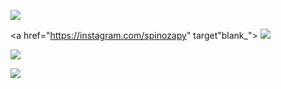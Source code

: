 <p align="left">
 <a href="https://discord.com/users/166644059534786560" target"blank_">
   <img src="https://img.shields.io/badge/discord%20-7289DA.svg?&style=for-the-badge&logo=discord&logoColor=white"></a>
 </a>
 
<a href="https://instagram.com/spinozapy" target"blank_">
 <img src="https://img.shields.io/badge/INSTAGRAM%20-DC3175.svg?&style=for-the-badge&logo=instagram&logoColor=white">
</a>

![](https://komarev.com/ghpvc/?username=spinozapy&style=plastic&label=Profile+Views:)

<p align="left">
   <img src="https://github-readme-stats.vercel.app/api/top-langs/?username=spinozapy&layout=compact&theme=dark&hide_border=true" />
